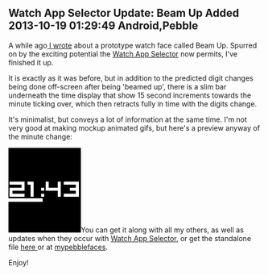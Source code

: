 Watch App Selector Update: Beam Up Added
2013-10-19 01:29:49
Android,Pebble
---

A while ago<a title="New Watch Face: Beam Up" href="http://ninedof.wordpress.com/2013/06/17/new-watch-face-beam-up/"> I wrote</a> about a prototype watch face called Beam Up. Spurred on by the exciting potential the <a title="New App: Watch App Selector" href="http://ninedof.wordpress.com/2013/10/16/new-app-watch-app-selector/">Watch App Selector</a> now permits, I've finished it up.

It is exactly as it was before, but in addition to the predicted digit changes being done off-screen after being 'beamed up', there is a slim bar underneath the time display that show 15 second increments towards the minute ticking over, which then retracts fully in time with the digits change.

It's minimalist, but conveys a lot of information at the same time. I'm not very good at making mockup animated gifs, but here's a preview anyway of the minute change:

![](/assets/import/media/2013/10/mockup.gif)You can get it along with all my others, as well as updates when they occur with <a title="Watch App Selector" href="https://play.google.com/store/apps/details?id=com.wordpress.ninedof.watchappselector">Watch App Selector</a>, or get the standalone file <a title="Standalone .pbw" href="https://www.dropbox.com/s/sy484kjnznna644/BeamUpNew.pbw">here </a>or at <a title="Beam Up at MyPebbleFaces" href="http://www.mypebblefaces.com/apps/3905/6741/">mypebblefaces</a>.

Enjoy!

